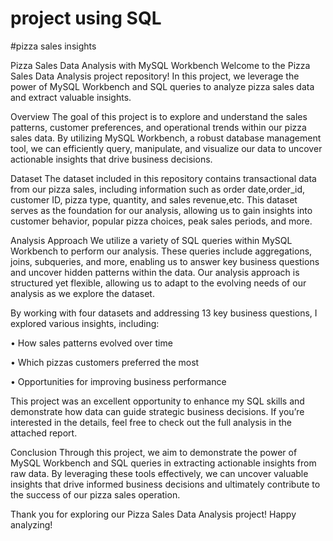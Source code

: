 # project using SQL
#pizza sales insights


Pizza Sales Data Analysis with MySQL Workbench Welcome to the Pizza Sales Data Analysis project repository! In this project, we leverage the power of MySQL Workbench and SQL queries to analyze pizza sales data and extract valuable insights.

Overview The goal of this project is to explore and understand the sales patterns, customer preferences, and operational trends within our pizza sales data. By utilizing MySQL Workbench, a robust database management tool, we can efficiently query, manipulate, and visualize our data to uncover actionable insights that drive business decisions.

Dataset The dataset included in this repository contains transactional data from our pizza sales, including information such as order date,order_id, customer ID, pizza type, quantity, and sales revenue,etc. This dataset serves as the foundation for our analysis, allowing us to gain insights into customer behavior, popular pizza choices, peak sales periods, and more.

Analysis Approach We utilize a variety of SQL queries within MySQL Workbench to perform our analysis. These queries include aggregations, joins, subqueries, and more, enabling us to answer key business questions and uncover hidden patterns within the data. Our analysis approach is structured yet flexible, allowing us to adapt to the evolving needs of our analysis as we explore the dataset.

By working with four datasets and addressing 13 key business questions, I explored various insights, including:

• How sales patterns evolved over time

• Which pizzas customers preferred the most

• Opportunities for improving business performance

This project was an excellent opportunity to enhance my SQL skills and demonstrate how data can guide strategic business decisions. If you’re interested in the details, feel free to check out the full analysis in the attached report.

Conclusion Through this project, we aim to demonstrate the power of MySQL Workbench and SQL queries in extracting actionable insights from raw data. By leveraging these tools effectively, we can uncover valuable insights that drive informed business decisions and ultimately contribute to the success of our pizza sales operation.

Thank you for exploring our Pizza Sales Data Analysis project! Happy analyzing!
